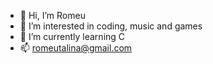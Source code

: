- 👋 Hi, I’m Romeu
- 👀 I’m interested in coding, music and games
- 🌱 I’m currently learning C
- 📫 romeutalina@gmail.com

<!---
RomeuTalina/RomeuTalina is a ✨ special ✨ repository because its `README.md` (this file) appears on your GitHub profile.
You can click the Preview link to take a look at your changes.
--->
